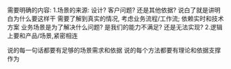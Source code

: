 需要明确的内容:
	1.场景的来源: 设计? 客户问题? 还是其他依据?
		说白了就是讲明白为什么要这样干
		需要了解到真实的情况, 考虑业务流程/工作流; 依赖实时和技术方案
		业务场景是为了解决什么问题? 是我们的能力不满足? 还是无法实现?
	2.逻辑上要和产品/场景,紧密相连

说的每一句话都要有足够的场景需求和依据
说的每个方法都要有理论和依据支撑
作为
